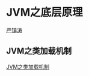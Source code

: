# JVM之底层原理

[严镇涛](https://www.mashibing.com/live/1380?r=377&courseVersionId=1924)

## JVM之类加载机制

[JVM之类加载机制](./JVM%E4%B9%8B%E7%B1%BB%E5%8A%A0%E8%BD%BD%E6%9C%BA%E5%88%B6.md)

